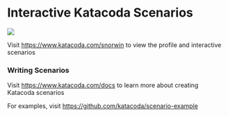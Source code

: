 # Interactive Katacoda Scenarios

[![](http://shields.katacoda.com/katacoda/snorwin/count.svg)](https://www.katacoda.com/snorwin "Get your profile on Katacoda.com")

Visit https://www.katacoda.com/snorwin to view the profile and interactive scenarios

### Writing Scenarios
Visit https://www.katacoda.com/docs to learn more about creating Katacoda scenarios

For examples, visit https://github.com/katacoda/scenario-example
